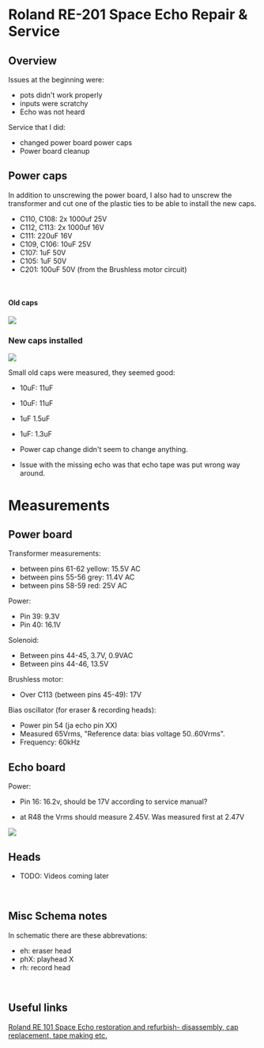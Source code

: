 
# Roland RE-201 Space Echo Repair & Service

## Overview

Issues at the beginning were:
- pots didn't work properly
- inputs were scratchy
- Echo was not heard

Service that I did:
- changed power board power caps
- Power board cleanup


## Power caps

In addition to unscrewing the power board, I also had to unscrew the transformer and cut one of the plastic ties to be able to install the new caps.

- C110, C108: 2x 1000uf 25V 
- C112, C113: 2x 1000uf 16V
- C111: 220uF 16V 
- C109, C106: 10uF 25V 
- C107: 1uF 50V 
- C105: 1uF 50V 
- C201: 100uF 50V  (from the Brushless motor circuit)

<br/>

#### Old caps
![](images/re201/old_caps.jpg)


### New caps installed
![](images/re201/new_caps.jpg)


Small old caps were measured, they seemed good:
- 10uF: 11uF
- 10uF: 11uF
- 1uF 1.5uF
- 1uF: 1.3uF

- Power cap change didn't seem to change anything.

- Issue with the missing echo was that echo tape was put wrong way around. 



# Measurements

## Power board

Transformer measurements: 
- between pins 61-62 yellow: 15.5V AC
- between pins 55-56 grey: 11.4V AC
- between pins 58-59 red: 25V AC

Power:
- Pin 39: 9.3V 
- Pin 40: 16.1V

Solenoid:
- Between pins 44-45, 3.7V, 0.9VAC
- Between pins 44-46, 13.5V 

Brushless motor:
- Over C113 (between pins 45-49): 17V

Bias oscillator (for eraser & recording heads):
- Power pin 54 (ja echo pin XX) 
- Measured 65Vrms,  "Reference data: bias voltage 50..60Vrms". 
- Frequency: 60kHz

## Echo board

Power:
- Pin 16: 16.2v, should be 17V according to service manual?

- at R48 the Vrms should measure 2.45V. Was measured first at 2.47V
  
![](images/re201/echo_board.jpg)



## Heads

- TODO: Videos coming later

<br/>

## Misc Schema notes

In schematic there are these abbrevations:

- eh: eraser head
- phX: playhead X
- rh: record head

<br/>

## Useful links

[Roland RE 101 Space Echo restoration and refurbish- disassembly, cap replacement, tape making etc.](https://www.youtube.com/watch?v=BH1fZEOoUpc)
